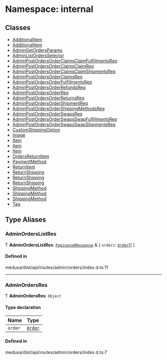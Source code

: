 # Namespace: internal

## Classes

- [AdditionalItem](../classes/internal-12.AdditionalItem.md)
- [AdditionalItem](../classes/internal-12.AdditionalItem-1.md)
- [AdminGetOrdersParams](../classes/internal-12.AdminGetOrdersParams.md)
- [AdminListOrdersSelector](../classes/internal-12.AdminListOrdersSelector.md)
- [AdminPostOrdersOrderClaimsClaimFulfillmentsReq](../classes/internal-12.AdminPostOrdersOrderClaimsClaimFulfillmentsReq.md)
- [AdminPostOrdersOrderClaimsClaimReq](../classes/internal-12.AdminPostOrdersOrderClaimsClaimReq.md)
- [AdminPostOrdersOrderClaimsClaimShipmentsReq](../classes/internal-12.AdminPostOrdersOrderClaimsClaimShipmentsReq.md)
- [AdminPostOrdersOrderClaimsReq](../classes/internal-12.AdminPostOrdersOrderClaimsReq.md)
- [AdminPostOrdersOrderFulfillmentsReq](../classes/internal-12.AdminPostOrdersOrderFulfillmentsReq.md)
- [AdminPostOrdersOrderRefundsReq](../classes/internal-12.AdminPostOrdersOrderRefundsReq.md)
- [AdminPostOrdersOrderReq](../classes/internal-12.AdminPostOrdersOrderReq.md)
- [AdminPostOrdersOrderReturnsReq](../classes/internal-12.AdminPostOrdersOrderReturnsReq.md)
- [AdminPostOrdersOrderShipmentReq](../classes/internal-12.AdminPostOrdersOrderShipmentReq.md)
- [AdminPostOrdersOrderShippingMethodsReq](../classes/internal-12.AdminPostOrdersOrderShippingMethodsReq.md)
- [AdminPostOrdersOrderSwapsReq](../classes/internal-12.AdminPostOrdersOrderSwapsReq.md)
- [AdminPostOrdersOrderSwapsSwapFulfillmentsReq](../classes/internal-12.AdminPostOrdersOrderSwapsSwapFulfillmentsReq.md)
- [AdminPostOrdersOrderSwapsSwapShipmentsReq](../classes/internal-12.AdminPostOrdersOrderSwapsSwapShipmentsReq.md)
- [CustomShippingOption](../classes/internal-12.CustomShippingOption.md)
- [Image](../classes/internal-12.Image.md)
- [Item](../classes/internal-12.Item.md)
- [Item](../classes/internal-12.Item-1.md)
- [Item](../classes/internal-12.Item-2.md)
- [OrdersReturnItem](../classes/internal-12.OrdersReturnItem.md)
- [PaymentMethod](../classes/internal-12.PaymentMethod.md)
- [ReturnItem](../classes/internal-12.ReturnItem.md)
- [ReturnShipping](../classes/internal-12.ReturnShipping.md)
- [ReturnShipping](../classes/internal-12.ReturnShipping-1.md)
- [ReturnShipping](../classes/internal-12.ReturnShipping-2.md)
- [ShippingMethod](../classes/internal-12.ShippingMethod.md)
- [ShippingMethod](../classes/internal-12.ShippingMethod-1.md)
- [ShippingMethod](../classes/internal-12.ShippingMethod-2.md)
- [Tag](../classes/internal-12.Tag.md)

## Type Aliases

### AdminOrdersListRes

Ƭ **AdminOrdersListRes**: [`PaginatedResponse`](internal-2.md#paginatedresponse) & { `orders`: [`Order`](../classes/internal.Order.md)[]  }

#### Defined in

medusa/dist/api/routes/admin/orders/index.d.ts:11

___

### AdminOrdersRes

Ƭ **AdminOrdersRes**: `Object`

#### Type declaration

| Name | Type |
| :------ | :------ |
| `order` | [`Order`](../classes/internal.Order.md) |

#### Defined in

medusa/dist/api/routes/admin/orders/index.d.ts:7
